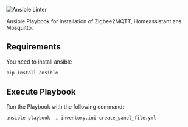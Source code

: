 ![Ansible Linter](https://github.com/MeisterGig/ansible_deploy_sonoff_zigbee/actions/workflows/ansible-lint.yml)

Ansible Playbook for installation of Zigbee2MQTT, Homeassistant ans Mosquitto.

## Requirements
You need to install ansible
``` bash
pip install ansible
```

## Execute Playbook
Run the Playbook with the following command:
``` bash
ansible-playbook -i inventory.ini create_panel_file.yml
```